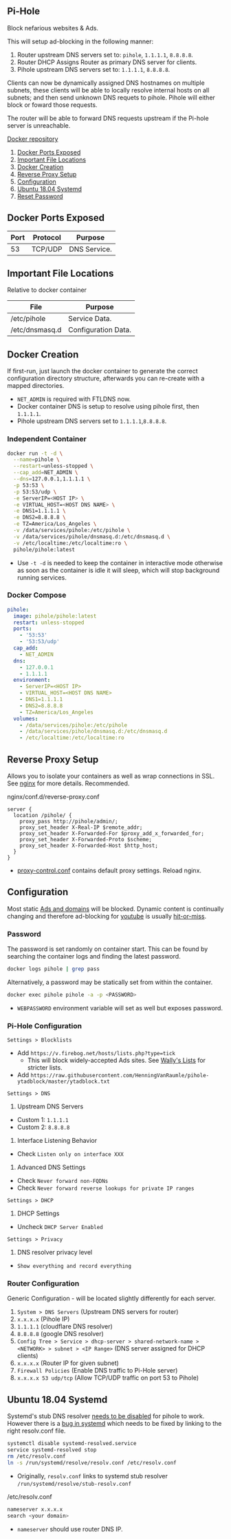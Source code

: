 Pi-Hole
-------
Block nefarious websites & Ads.

This will setup ad-blocking in the following manner:

1. Router upstream DNS servers set to: `pihole`, `1.1.1.1`, `8.8.8.8`.
1. Router DHCP Assigns Router as primary DNS server for clients.
1. Pihole upstream DNS servers set to: `1.1.1.1`, `8.8.8.8`.

Clients can now be dynamically assigned DNS hostnames on multiple subnets, these
clients will be able to locally resolve internal hosts on all subnets; and then
send unknown DNS requets to pihole. Pihole will either block or foward those
requests.

The router will be able to forward DNS requests upstream if the Pi-hole server
is unreachable.

[Docker repository][1]

1. [Docker Ports Exposed](#docker-ports-exposed)
1. [Important File Locations](#important-file-locations)
1. [Docker Creation](#docker-creation)
1. [Reverse Proxy Setup](#reverse-proxy-setup)
1. [Configuration](#configuration)
1. [Ubuntu 18.04 Systemd](#ubuntu-1804-systemd)
1. [Reset Password](#reset-password)

Docker Ports Exposed
--------------------

| Port | Protocol | Purpose      |
|------|----------|--------------|
| 53   | TCP/UDP  | DNS Service. |

Important File Locations
------------------------
Relative to docker container

| File           | Purpose             |
|----------------|---------------------|
| /etc/pihole    | Service Data.       |
| /etc/dnsmasq.d | Configuration Data. |

Docker Creation
---------------
If first-run, just launch the docker container to generate the correct
configuration directory structure, afterwards you can re-create with a mapped
directories.

* `NET_ADMIN` is required with FTLDNS now.
* Docker container DNS is setup to resolve using pihole first, then `1.1.1.1`.
* Pihole upstream DNS servers set to `1.1.1.1`,`8.8.8.8`.

### Independent Container
```bash
docker run -t -d \
  --name=pihole \
  --restart=unless-stopped \
  --cap_add=NET_ADMIN \
  --dns=127.0.0.1,1.1.1.1 \
  -p 53:53 \
  -p 53:53/udp \
  -e ServerIP=<HOST IP> \
  -e VIRTUAL_HOST=<HOST DNS NAME> \
  -e DNS1=1.1.1.1 \
  -e DNS2=8.8.8.8 \
  -e TZ=America/Los_Angeles \
  -v /data/services/pihole:/etc/pihole \
  -v /data/services/pihole/dnsmasq.d:/etc/dnsmasq.d \
  -v /etc/localtime:/etc/localtime:ro \
  pihole/pihole:latest
```
* Use `-t -d` is needed to keep the container in interactive mode otherwise as
  soon as the container is idle it will sleep, which will stop background
  running services.

### Docker Compose
```yaml
pihole:
  image: pihole/pihole:latest
  restart: unless-stopped
  ports:
    - '53:53'
    - '53:53/udp'
  cap_add:
    - NET_ADMIN
  dns:
    - 127.0.0.1
    - 1.1.1.1
  environment:
    - ServerIP=<HOST IP>
    - VIRTUAL_HOST=<HOST DNS NAME>
    - DNS1=1.1.1.1
    - DNS2=8.8.8.8
    - TZ=America/Los_Angeles
  volumes:
    - /data/services/pihole:/etc/pihole
    - /data/services/pihole/dnsmasq.d:/etc/dnsmasq.d
    - /etc/localtime:/etc/localtime:ro
```

Reverse Proxy Setup
-------------------
Allows you to isolate your containers as well as wrap connections in SSL. See
[nginx][ref2] for more details. Recommended.

nginx/conf.d/reverse-proxy.conf
```nginx
server {
  location /pihole/ {
    proxy_pass http://pihole/admin/;
    proxy_set_header X-Real-IP $remote_addr;
    proxy_set_header X-Forwarded-For $proxy_add_x_forwarded_for;
    proxy_set_header X-Forwarded-Proto $scheme;
    proxy_set_header X-Forwarded-Host $http_host;
  }
}
```
* [proxy-control.conf][ref1] contains default proxy settings. Reload nginx.

Configuration
-------------
Most static [Ads and domains][ads1] will be blocked. Dynamic content is
continually changing and therefore ad-blocking for [youtube][ads2] is usually
[hit-or-miss][ads3].

### Password
The password is set randomly on container start. This can be found by searching
the container logs and finding the latest password.

```bash
docker logs pihole | grep pass
```

Alternatively, a password may be statically set from within the container.
```bash
docker exec pihole pihole -a -p <PASSWORD>
```
* `WEBPASSWORD` environment variable will set as well but exposes password.

### Pi-Hole Configuration
`Settings > Blocklists`
* Add `https://v.firebog.net/hosts/lists.php?type=tick`
  * This will block widely-accepted Ads sites. See [Wally's Lists][ads4] for
    stricter lists.
* Add `https://raw.githubusercontent.com/HenningVanRaumle/pihole-ytadblock/master/ytadblock.txt`

`Settings > DNS`
1. Upstream DNS Servers
  * Custom 1: `1.1.1.1`
  * Custom 2: `8.8.8.8`
1. Interface Listening Behavior
  * Check `Listen only on interface XXX`
1. Advanced DNS Settings
  * Check `Never forward non-FQDNs`
  * Check `Never forward reverse lookups for private IP ranges`

`Settings > DHCP`
1. DHCP Settings
  * Uncheck `DHCP Server Enabled`

`Settings > Privacy`
1. DNS resolver privacy level
  * `Show everything and record everything`

### Router Configuration
Generic Configuration - will be located slightly differently for each server.

1. `System > DNS Servers` (Upstream DNS servers for router)
  1. `x.x.x.x` (Pihole IP)
  1. `1.1.1.1` (cloudflare DNS resolver)
  1. `8.8.8.8` (google DNS resolver)
1. `Config Tree > Service > dhcp-server > shared-network-name > <NETWORK> > subnet > <IP Range>` (DNS server assigned for DHCP clients)
  1. `x.x.x.x` (Router IP for given subnet)
1. `Firewall Policies` (Enable DNS traffic to Pi-Hole server)
  1. `x.x.x.x 53 udp/tcp` (Allow TCP/UDP traffic on port 53 to Pihole)

Ubuntu 18.04 Systemd
--------------------
Systemd's stub DNS resolver [needs to be disabled][3] for pihole to work.
However there is a [bug in systemd][2] which needs to be fixed by linking to the
right resolv.conf file.

```bash
systemctl disable systemd-resolved.service
service systemd-resolved stop
rm /etc/resolv.conf
ln -s /run/systemd/resolve/resolv.conf /etc/resolv.conf
```
* Originally, `resolv.conf` links to systemd stub resolver
  `/run/systemd/resolve/stub-resolv.conf`

/etc/resolv.conf
```bash
nameserver x.x.x.x
search <your domain>
```
* `nameserver` should use router DNS IP.

[1]: https://hub.docker.com/r/pihole/pihole/
[2]: https://bugs.launchpad.net/ubuntu/+source/systemd/+bug/1624320/comments/8
[3]: https://discourse.pi-hole.net/t/docker-reply-from-unexpected-source/5729/4
[ads1]: https://www.smarthomebeginner.com/pi-hole-tutorial-whole-home-ad-blocking/#Pi_Hole_Configuration_and_Customization
[ads2]: https://old.reddit.com/r/pihole/comments/84luw8/blocking_youtube_ads/
[ads3]: https://old.reddit.com/r/pihole/comments/7w4n81/having_trouble_blocking_youtube_ads_in_app_on_ios/dtyatmf/
[ads4]: https://v.firebog.net/hosts/lists.php

[ref1]: ../nginx/proxy-control.conf
[ref2]: ../nginx/README.md